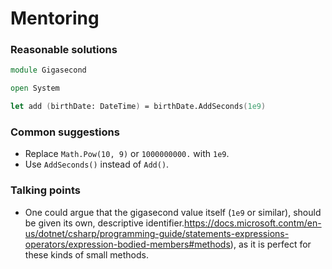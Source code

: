 # Mentoring

### Reasonable solutions

```fsharp
module Gigasecond

open System

let add (birthDate: DateTime) = birthDate.AddSeconds(1e9)
```

### Common suggestions

- Replace `Math.Pow(10, 9)` or `1000000000.` with `1e9`.
- Use `AddSeconds()` instead of `Add()`.

### Talking points

- One could argue that the gigasecond value itself (`1e9` or similar), should be given its own, descriptive identifier.https://docs.microsoft.contm/en-us/dotnet/csharp/programming-guide/statements-expressions-operators/expression-bodied-members#methods), as it is perfect for these kinds of small methods.
